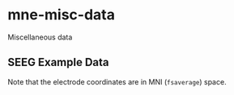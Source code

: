 # mne-misc-data
Miscellaneous data

## SEEG Example Data
Note that the electrode coordinates are in MNI (``fsaverage``) space. 

